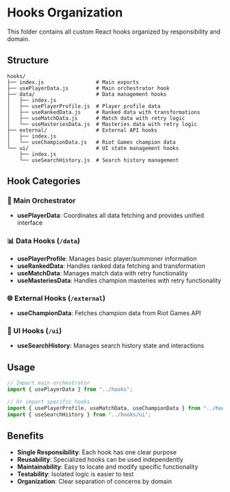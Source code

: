 # Hooks Organization

This folder contains all custom React hooks organized by responsibility and domain.

## Structure

```
hooks/
├── index.js                 # Main exports
├── usePlayerData.js         # Main orchestrator hook
├── data/                    # Data management hooks
│   ├── index.js
│   ├── usePlayerProfile.js  # Player profile data
│   ├── useRankedData.js     # Ranked data with transformations
│   ├── useMatchData.js      # Match data with retry logic
│   └── useMasteriesData.js  # Masteries data with retry logic
├── external/                # External API hooks
│   ├── index.js
│   └── useChampionData.js   # Riot Games champion data
└── ui/                      # UI state management hooks
    ├── index.js
    └── useSearchHistory.js  # Search history management
```

## Hook Categories

### 🔧 Main Orchestrator

- **usePlayerData**: Coordinates all data fetching and provides unified interface

### 📊 Data Hooks (`/data`)

- **usePlayerProfile**: Manages basic player/summoner information
- **useRankedData**: Handles ranked data fetching and transformation
- **useMatchData**: Manages match data with retry functionality
- **useMasteriesData**: Handles champion masteries with retry functionality

### 🌐 External Hooks (`/external`)

- **useChampionData**: Fetches champion data from Riot Games API

### 🎨 UI Hooks (`/ui`)

- **useSearchHistory**: Manages search history state and interactions

## Usage

```jsx
// Import main orchestrator
import { usePlayerData } from "../hooks";

// Or import specific hooks
import { usePlayerProfile, useMatchData, useChampionData } from "../hooks/data";
import { useSearchHistory } from "../hooks/ui";
```

## Benefits

- **Single Responsibility**: Each hook has one clear purpose
- **Reusability**: Specialized hooks can be used independently
- **Maintainability**: Easy to locate and modify specific functionality
- **Testability**: Isolated logic is easier to test
- **Organization**: Clear separation of concerns by domain
